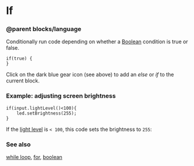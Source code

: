 # If

### @parent blocks/language

Conditionally run code depending on whether a [Boolean](/blocks/logic/boolean) condition is true or false.

```blocks
if(true) {
}
```

Click on the dark blue gear icon (see above) to add an *else* or *if* to the current block.

### Example: adjusting screen brightness

```blocks
if(input.lightLevel()<100){
    led.setBrightness(255);
}
```

If the [light level](/reference/input/light-level) is `< 100`, this code sets the brightness to `255`:

### See also

[while loop](/blocks/loops/while), [for](/blocks/loops/for), [boolean](/blocks/logic/boolean)